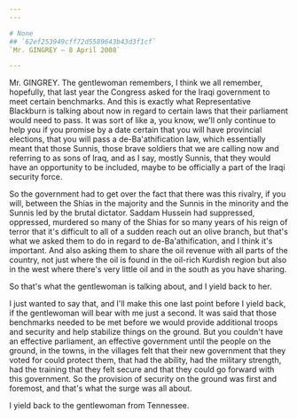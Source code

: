 ```yaml
---
---

# None
## `62ef253949cff72d5589643b43d3f1cf`
`Mr. GINGREY — 8 April 2008`

---
```



Mr. GINGREY. The gentlewoman remembers, I think we all remember, 
hopefully, that last year the Congress asked for the Iraqi government 
to meet certain benchmarks. And this is exactly what Representative 
Blackburn is talking about now in regard to certain laws that their 
parliament would need to pass. It was sort of like a, you know, we'll 
only continue to help you if you promise by a date certain that you 
will have provincial elections, that you will pass a de-Ba'athification 
law, which essentially meant that those Sunnis, those brave soldiers 
that we are calling now and referring to as sons of Iraq, and as I say, 
mostly Sunnis, that they would have an opportunity to be included, 
maybe to be officially a part of the Iraqi security force.

So the government had to get over the fact that there was this 
rivalry, if you will, between the Shias in the majority and the Sunnis 
in the minority and the Sunnis led by the brutal dictator. Saddam 
Hussein had suppressed, oppressed, murdered so many of the Shias for so 
many years of his reign of terror that it's difficult to all of a 
sudden reach out an olive branch, but that's what we asked them to do 
in regard to de-Ba'athification, and I think it's important. And also 
asking them to share the oil revenue with all parts of the country, not 
just where the oil is found in the oil-rich Kurdish region but also in 
the west where there's very little oil and in the south as you have 
sharing.



So that's what the gentlewoman is talking about, and I yield back to 
her.

I just wanted to say that, and I'll make this one last point before I 
yield back, if the gentlewoman will bear with me just a second. It was 
said that those benchmarks needed to be met before we would provide 
additional troops and security and help stabilize things on the ground. 
But you couldn't have an effective parliament, an effective government 
until the people on the ground, in the towns, in the villages felt that 
their new government that they voted for could protect them, that had 
the ability, had the military strength, had the training that they felt 
secure and that they could go forward with this government. So the 
provision of security on the ground was first and foremost, and that's 
what the surge was all about.

I yield back to the gentlewoman from Tennessee.